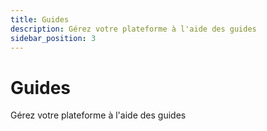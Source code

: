 ```yaml
---
title: Guides
description: Gérez votre plateforme à l'aide des guides
sidebar_position: 3
---
```


# Guides

Gérez votre plateforme à l'aide des guides